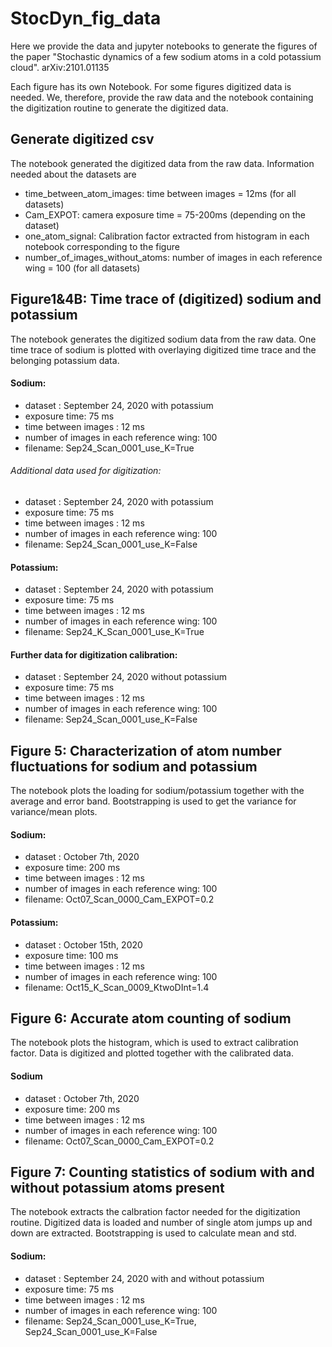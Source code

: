 # StocDyn_fig_data
Here we provide the data and jupyter notebooks to generate the figures of the paper "Stochastic dynamics of a few sodium atoms in a cold potassium cloud". arXiv:2101.01135

Each figure has its own Notebook. For some figures digitized data is needed. We, therefore, provide the raw data and the notebook containing the digitization routine to generate the digitized data.

## Generate digitized csv
The notebook generated the digitized data from the raw data. Information needed about the datasets are
- time_between_atom_images: time between images = 12ms (for all datasets)
- Cam_EXPOT: camera exposure time = 75-200ms (depending on the dataset)
- one_atom_signal: Calibration factor extracted from histogram in each notebook corresponding to the figure
- number_of_images_without_atoms: number of images in each reference wing = 100 (for all datasets)

## Figure1&4B: Time trace of (digitized) sodium and potassium
The notebook generates the digitized sodium data from the raw data. One time trace of sodium is plotted  with overlaying digitized time trace and the belonging potassium data.

#### Sodium:
- dataset : September 24, 2020 with potassium
- exposure time: 75 ms
- time between images : 12 ms
- number of images in each reference wing: 100
- filename: Sep24_Scan_0001_use_K=True
###### Additional data used for digitization:
- dataset : September 24, 2020 with potassium
- exposure time: 75 ms
- time between images : 12 ms
- number of images in each reference wing: 100
- filename: Sep24_Scan_0001_use_K=False

#### Potassium:
- dataset : September 24, 2020 with potassium
- exposure time: 75 ms
- time between images : 12 ms
- number of images in each reference wing: 100
- filename: Sep24_K_Scan_0001_use_K=True

#### Further data for digitization calibration:
- dataset : September 24, 2020 without potassium
- exposure time: 75 ms
- time between images : 12 ms
- number of images in each reference wing: 100
- filename: Sep24_Scan_0001_use_K=False

## Figure 5: Characterization  of  atom  number  fluctuations  for sodium and potassium
The notebook plots the loading for sodium/potassium together with the average and error band. Bootstrapping is used to get the variance for variance/mean plots.

#### Sodium:
- dataset : October 7th, 2020
- exposure time: 200 ms
- time between images : 12 ms
- number of images in each reference wing: 100
- filename: Oct07_Scan_0000_Cam_EXPOT=0.2
#### Potassium:
- dataset : October 15th, 2020
- exposure time: 100 ms
- time between images : 12 ms
- number of images in each reference wing: 100
- filename: Oct15_K_Scan_0009_KtwoDInt=1.4


## Figure 6:  Accurate atom counting of sodium
The notebook plots the histogram, which is used to extract calibration factor. Data is digitized and plotted together with the calibrated data.

#### Sodium
- dataset : October 7th, 2020
- exposure time: 200 ms
- time between images : 12 ms
- number of images in each reference wing: 100
- filename: Oct07_Scan_0000_Cam_EXPOT=0.2

## Figure 7: Counting  statistics  of  sodium  with  and  without potassium  atoms  present
The notebook extracts the calbration factor needed for the digitization routine. Digitized data is loaded and number of single atom jumps up and down are extracted. Bootstrapping is used to calculate mean and std.

#### Sodium:
- dataset : September 24, 2020 with and without potassium
- exposure time: 75 ms
- time between images : 12 ms
- number of images in each reference wing: 100
- filename: Sep24_Scan_0001_use_K=True, Sep24_Scan_0001_use_K=False
